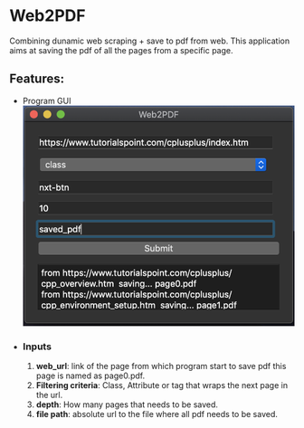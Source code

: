 # Web2PDF
Combining dunamic web scraping + save to pdf from web.
This application aims at saving the pdf of all the pages from a specific page.


## Features:
  * Program GUI
  ![GUI](https://github.com/yashpatel007/Web2PDF/blob/master/images/Screen%20Shot%202020-06-12%20at%2010.51.33%20PM.png)
  * ### Inputs
    1. **web_url**:
       link of the page from which program start to save pdf this page is named as page0.pdf.
    2. **Filtering criteria**:
       Class, Attribute or tag that wraps the next page in the url.
    3. **depth**:
       How many pages that needs to be saved.
    4. **file path**:
       absolute url to the file where all pdf needs to be saved.
